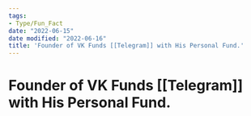 ```yaml
---
tags:
- Type/Fun_Fact
date: "2022-06-15"
date modified: "2022-06-16"
title: 'Founder of VK Funds [[Telegram]] with His Personal Fund.'
---
```


# Founder of VK Funds [[Telegram]] with His Personal Fund.
